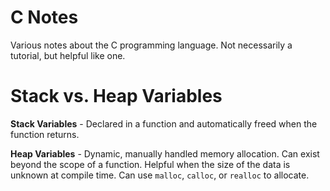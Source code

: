 # C Notes

Various notes about the C programming language. Not necessarily a tutorial, but helpful like one.

# Stack vs. Heap Variables

**Stack Variables** - Declared in a function and automatically freed when the function returns.

**Heap Variables** - Dynamic, manually handled memory allocation. Can exist beyond the scope of a function. Helpful when the size of the data is unknown at compile time. Can use `malloc`, `calloc`, or `realloc` to allocate.
